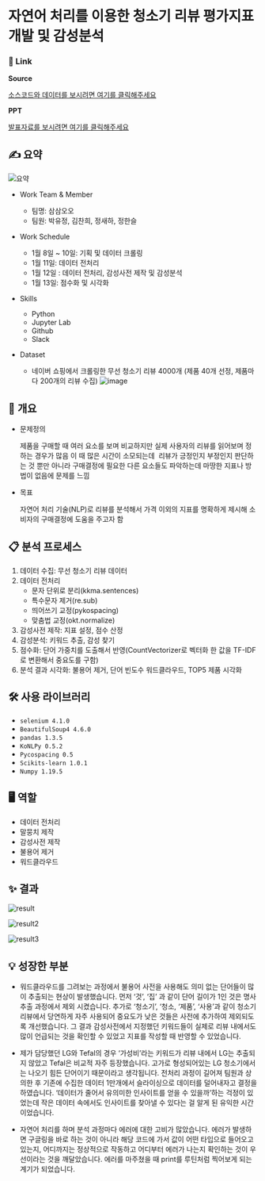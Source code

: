 # 자연어 처리를 이용한 청소기 리뷰 평가지표 개발 및 감성분석


### 🔗 Link

**Source**

[소스코드와 데이터를 보시려면 여기를 클릭해주세요 ](https://github.com/yujeong0121/NLP/tree/main/code%20and%20data)

**PPT**

[발표자료를 보시려면 여기를 클릭해주세요](https://github.com/yujeong0121/NLP/blob/main/%EC%82%BC%EC%82%BC%EC%98%A4%EC%98%A4_NLP%EB%A5%BC%20%EC%9D%B4%EC%9A%A9%ED%95%9C%20%EC%B2%AD%EC%86%8C%EA%B8%B0%20%EB%A6%AC%EB%B7%B0%20%EB%B6%84%EC%84%9D.pdf)

## ✍️ 요약
![요약](https://user-images.githubusercontent.com/94778140/151472716-8f70cbb2-8560-4097-9369-582900e2ac5c.png)


- Work Team & Member
    - 팀명: 삼삼오오
    - 팀원: 박유정, 김찬희, 정새하, 정한슬
    
- Work Schedule
    - 1월 8일 ~ 10일: 기획 및 데이터 크롤링
    - 1월 11일: 데이터 전처리
    - 1월 12일 : 데이터 전처리, 감성사전 제작 및 감성분석
    - 1월 13일: 점수화 및 시각화
    
- Skills
    - Python
    - Jupyter Lab
    - Github
    - Slack

- Dataset
    - 네이버 쇼핑에서 크롤링한 무선 청소기 리뷰 4000개 (제품 40개 선정, 제품마다 200개의 리뷰 수집)
![image](https://user-images.githubusercontent.com/94778140/151473950-34d518c5-2ee1-4af0-9c61-9f3d3d8a8f92.png)


## 📌 개요

- 문제정의
    
    제품을 구매할 때 여러 요소를 보며 비교하지만 실제 사용자의 리뷰를 읽어보며 정하는 경우가 많음
    이 때 많은 시간이 소모되는데  리뷰가 긍정인지 부정인지 판단하는 것 뿐만 아니라 구매결정에 필요한 다른 요소들도 파악하는데 마땅한 지표나 방법이 없음에 문제를 느낌
    
- 목표
    
    자연어 처리 기술(NLP)로 리뷰를 분석해서 가격 이외의 지표를 명확하게 제시해 소비자의 구매결정에 도움을 주고자 함
    

## 📋 분석 프로세스

1. 데이터 수집: 무선 청소기 리뷰 데이터
2. 데이터 전처리 
    - 문자 단위로 분리(kkma.sentences)
    - 특수문자 제거(re.sub)
    - 띄어쓰기 교정(pykospacing)
    - 맞춤법 교정(okt.normalize)
3. 감성사전 제작: 지표 설정, 점수 산정
4. 감성분석: 키워드 추출, 감성 찾기
5. 점수화: 단어 가중치를 도출해서 반영(CountVectorizer로 벡터화 한 값을 TF-IDF 로 변환해서 중요도를 구함)
6. 분석 결과 시각화:  불용어 제거, 단어 빈도수 워드클라우드, TOP5 제품 시각화

## 🛠 사용 라이브러리

- `selenium 4.1.0`
- `BeautifulSoup4 4.6.0`
- `pandas 1.3.5`
- `KoNLPy 0.5.2`
- `Pycospacing 0.5`
- `Scikits-learn 1.0.1`
- `Numpy 1.19.5`

## 🖥 역할

- 데이터 전처리
- 말뭉치 제작
- 감성사전 제작
- 불용어 제거
- 워드클라우드

## ✨ 결과

![result](https://user-images.githubusercontent.com/94778140/151472825-d6924d5a-3f32-45d6-89a5-247e6e9f9651.png)


![result2](https://user-images.githubusercontent.com/94778140/151472840-d6f22c69-2bd2-4aca-acf8-cf76af15f49c.png)


![result3](https://user-images.githubusercontent.com/94778140/151472854-876d1a14-5066-459c-acd0-2aae405632c6.png)


## 💡 성장한 부분

- 워드클라우드를 그려보는 과정에서 불용어 사전을 사용해도 의미 없는 단어들이 많이 추출되는 현상이 발생했습니다. 먼저 ‘것’, ‘집’ 과 같이 단어 길이가 1인 것은 명사 추출 과정에서 제외 시켰습니다. 추가로 ‘청소기’, ‘청소, ‘제품’, ‘사용’과 같이 청소기 리뷰에서 당연하게 자주 사용되어 중요도가 낮은 것들은 사전에 추가하여 제외되도록 개선했습니다. 그 결과 감성사전에서 지정했던 키워드들이 실제로 리뷰 내에서도 많이 언급되는 것을 확인할 수 있었고 지표를 작성할 때 반영할 수 있었습니다.

- 제가 담당했던 LG와 Tefal의 경우 ‘가성비’라는 키워드가 리뷰 내에서 LG는 추출되지 않았고 Tefal은 비교적 자주 등장했습니다. 고가로 형성되어있는 LG 청소기에서는 나오기 힘든 단어이기 때문이라고 생각됩니다. 전처리 과정이 길어져 팀원과 상의한 후 기존에 수집한 데이터 1만개에서 슬라이싱으로 데이터를 덜어내자고 결정을 하였습니다. ‘데이터가 줄어서 유의미한 인사이트를 얻을 수 있을까’하는 걱정이 있었는데 작은 데이터 속에서도 인사이트를 찾아낼 수 있다는 걸 알게 된 유익한 시간이었습니다.

- 자연어 처리를 하며 분석 과정마다 에러에 대한 고비가 많았습니다. 에러가 발생하면 구글링을 바로 하는 것이 아니라 해당 코드에 가서 값이 어떤 타입으로 들어오고 있는지, 어디까지는 정상적으로 작동하고 어디부터 에러가 나는지 확인하는 것이 우선이라는 것을 깨달았습니다. 에러를 마주쳤을 때 print를 루틴처럼 찍어보게 되는 계기가 되었습니다.
